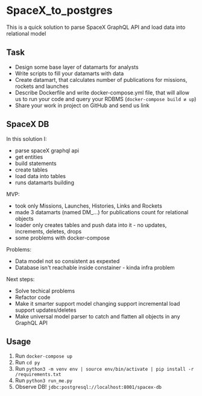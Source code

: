 # SpaceX_to_postgres

This is a quick solution to parse SpaceX GraphQL API and load data into relational model

## Task
- Design some base layer of datamarts for analysts
- Write scripts to fill your datamarts with data
- Create datamart, that calculates number of publications for missions, rockets and launches
- Describe Dockerfile and write docker-compose.yml file, that will allow us to run your code and query your RDBMS (`docker-compose build и up`)
- Share your work in project on GitHub and send us link


## SpaceX DB

In this solution I: 
 - parse spaceX graphql api
 - get entities
 - build statements
 - create tables
 - load data into tables
 - runs datamarts building

 MVP:
  - took only Missions, Launches, Histories, Links and Rockets
  - made 3 datamarts (named DM_...) for publications count for relational objects
  - loader only creates tables and push data into it - no updates, increments, deletes, drops
  - some problems with docker-compose
  
  Problems:
  - Data model not so consistent as expexted
  - Database isn't reachable inside constainer - kinda infra problem
  
  Next steps:
  - Solve techical problems
  - Refactor code
  - Make it smarter 
      support model changing
      support incremental load
      support updates/deletes
  - Make universal model parser to catch and flatten all objects in any GraphQL API
  

## Usage

1. Run ```docker-compose up```
2. Run ```cd py```
2. Run ```python3 -m venv env | source env/bin/activate | pip install -r /requirements.txt```
3. Run ```python3 run_me.py```
3. Observe DB!
    ```jdbc:postgresql://localhost:8001/spacex-db```
